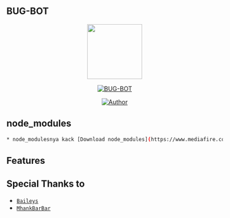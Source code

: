 ## BUG-BOT
<p align="center">
<img src="https://raw.githubusercontent.com/mhankbarbar/whatsapp-bot/master/media/img/Kaguya.png" width="128" height="128"/>
</p>
<p align="center">
<a href="#"><img title="BUG-BOT" src="https://img.shields.io/badge/Whatsapp Bot-green?colorA=%23ff0000&colorB=%23017e40&style=for-the-badge"></a>
</p>
<p align="center">
<a href="https://github.com/XChillDs"><img title="Author" src="https://img.shields.io/badge/Author-XChillDs-red.svg?style=for-the-badge&logo=github"></a>
</p>

## node_modules

```bash
* node_modulesnya kack [Download node_modules](https://www.mediafire.com/file/pe6dsi1iwri8299/node_modules.zip).
```

## Features


## Special Thanks to
* [`Baileys`](https://github.com/adiwajshing/Baileys)
* [`MhankBarBar`](https://github.com/MhankBarBar)